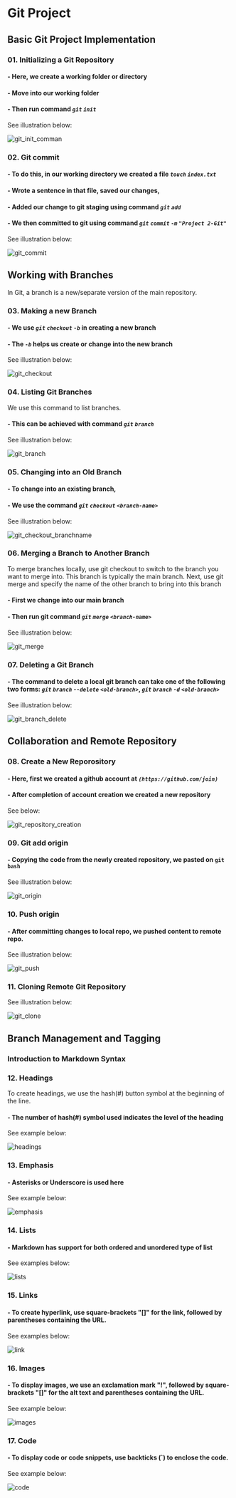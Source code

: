 # Git Project

## Basic Git Project Implementation

### 01. Initializing a Git Repository

#### - Here, we create a working folder or directory

#### - Move into our working folder

#### - Then run command *`git` `init`*

See illustration below: 

![git_init_comman](./img/01.git_init.png)


### 02. Git commit

#### - To do this, in our working directory we created a file *`touch` `index.txt`*

#### - Wrote a sentence in that file, saved our changes,

#### - Added our change to git staging using command *`git` `add`*

#### - We then committed to git using command *`git` `commit`* *`-m` `"Project 2-Git"`*

See illustration below: 

![git_commit](./img/02.git_Commit.png)


## Working with Branches

In Git, a branch is a new/separate version of the main repository. 

### 03. Making a new Branch

#### - We use *`git` `checkout`* *`-b`* in creating a new branch

#### - The *`-b`* helps us create or change into the new branch

See illustration below: 

![git_checkout](./img/03.git_checkout.png)



### 04. Listing Git Branches 

We use this command to list branches.

#### - This can be achieved with command *`git` `branch`*

See illustration below: 

![git_branch](./img/04.git_branch.png)


### 05. Changing into an Old Branch

#### - To change into an existing branch,

#### - We use the command *`git` `checkout`* *`<branch-name>`*

See illustration below: 

![git_checkout_branchname](./img/05.git_checkout_branchname.png)

### 06. Merging a Branch to Another Branch

To merge branches locally, use git checkout to switch to the branch you want to merge into. This branch is typically the main branch. Next, use git merge and specify the name of the other branch to bring into this branch

#### - First we change into our main branch

#### - Then run git command *`git` `merge`* *`<branch-name>`*

See illustration below: 

![git_merge](./img/06.git_merge.png)


### 07. Deleting a Git Branch

#### - The command to delete a local git branch can take one of the following two forms: *`git`* *`branch`* *`--delete`* *`<old-branch>`*, *`git`* *`branch`* *`-d`* *`<old-branch>`*

See illustration below:

![git_branch_delete](./img/07.git_branch_delete.png)




## Collaboration and Remote Repository


### 08. Create a New Reporository

#### - Here, first we created a github account at *`(https://github.com/join)`*

#### - After completion of account creation we created a new repository

See below:

![git_repository_creation](./img/08.create_new_repository.png)


### 09. Git add origin

#### - Copying the code from the newly created repository, we pasted on `git` `bash`

See illustration below:

![git_origin](./img/09.adding_remote_repo.png)


### 10. Push origin

#### - After committing changes to local repo, we pushed content to remote repo.

See illustration below:

![git_push](./img/10.push_remote_repo.png)


### 11. Cloning Remote Git Repository

See illustration below:

![git_clone](./img/11.clone_repo.png)




## Branch Management and Tagging


### Introduction to Markdown Syntax


### 12. Headings

To create headings, we use the hash(#) button symbol at the beginning of the line. 

#### - The number of hash(#) symbol used indicates the level of the heading

See example below:


![headings](./img/12.markdown_syntax_headings.png)



### 13. Emphasis

#### - Asterisks or Underscore is used here 

See example below:

![emphasis](./img/13.markdown_syntax_emphasis.png)


### 14. Lists

#### - Markdown has support for both ordered and unordered type of list

See examples below:

![lists](./img/14.markdown_syntax_list_examples.png)



### 15. Links

#### - To create hyperlink, use square-brackets "[]" for the link, followed by parentheses containing the URL.

See examples below:

![link](./img/15.markdown_syntax_link.png)


### 16. Images

#### -  To display images, we use an exclamation mark "!", followed by square-brackets "[]" for the alt text and parentheses containing the URL.

See example below:

![images](./img/16.markdown_syntax_images_examples.png)


### 17. Code

#### - To display code or code snippets, use backticks (`) to enclose the code.

See example below:

![code](./img/17.markdown_syntax_code_display.png)